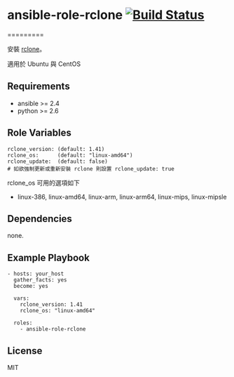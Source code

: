 # ansible-role-rclone [![Build Status](https://travis-ci.org/shengyou/ansible-role-rclone.svg?branch=master)](https://travis-ci.org/shengyou/ansible-role-rclone)
=========

安裝 [rclone](https://rclone.org/)。

適用於 Ubuntu 與 CentOS

Requirements
------------

* ansible >= 2.4
* python >= 2.6

Role Variables
--------------

```
rclone_version: (default: 1.41)
rclone_os:      (default: "linux-amd64")
rclone_update:  (default: false)
# 如欲強制更新或重新安裝 rclone 則設置 rclone_update: true
```

rclone_os 可用的選項如下
* linux-386, linux-amd64, linux-arm, linux-arm64, linux-mips, linux-mipsle


Dependencies
------------

none.

Example Playbook
----------------

```
- hosts: your_host
  gather_facts: yes
  become: yes

  vars:
    rclone_version: 1.41
    rclone_os: "linux-amd64"

  roles:
    - ansible-role-rclone
```

License
-------

MIT
